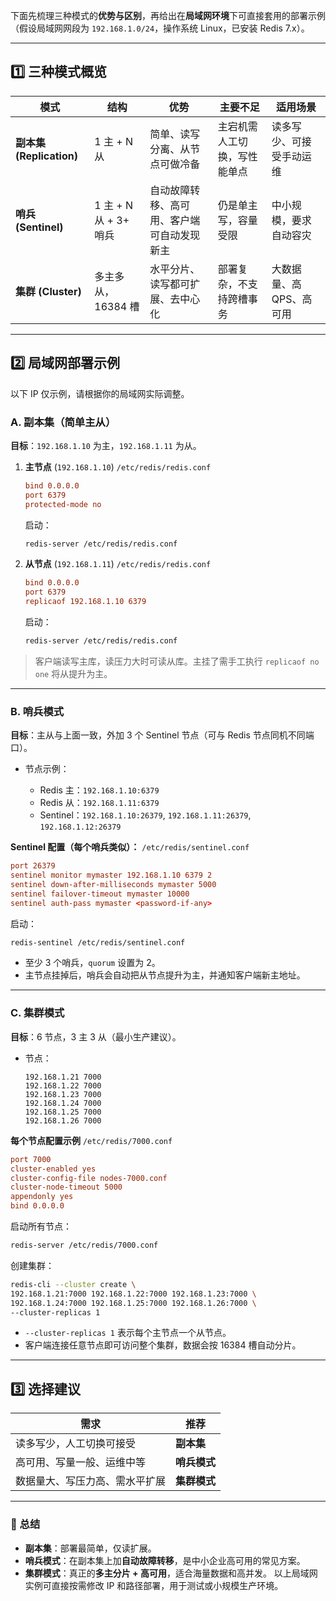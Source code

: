 下面先梳理三种模式的**优势与区别**，再给出在**局域网环境**下可直接套用的部署示例（假设局域网网段为 `192.168.1.0/24`，操作系统 Linux，已安装 Redis 7.x）。

---

## 1️⃣ 三种模式概览

| 模式                    | 结构                | 优势                    | 主要不足           | 适用场景           |
| --------------------- | ----------------- | --------------------- | -------------- | -------------- |
| **副本集 (Replication)** | 1 主 + N 从         | 简单、读写分离、从节点可做冷备       | 主宕机需人工切换，写性能单点 | 读多写少、可接受手动运维   |
| **哨兵 (Sentinel)**     | 1 主 + N 从 + 3+ 哨兵 | 自动故障转移、高可用、客户端可自动发现新主 | 仍是单主写，容量受限     | 中小规模，要求自动容灾    |
| **集群 (Cluster)**      | 多主多从，16384 槽      | 水平分片、读写都可扩展、去中心化      | 部署复杂，不支持跨槽事务   | 大数据量、高 QPS、高可用 |

---

## 2️⃣ 局域网部署示例

以下 IP 仅示例，请根据你的局域网实际调整。

### A. 副本集（简单主从）

**目标**：`192.168.1.10` 为主，`192.168.1.11` 为从。

1. **主节点** (`192.168.1.10`)
   `/etc/redis/redis.conf`

   ```conf
   bind 0.0.0.0
   port 6379
   protected-mode no
   ```

   启动：

   ```bash
   redis-server /etc/redis/redis.conf
   ```

2. **从节点** (`192.168.1.11`)
   `/etc/redis/redis.conf`

   ```conf
   bind 0.0.0.0
   port 6379
   replicaof 192.168.1.10 6379
   ```

   启动：

   ```bash
   redis-server /etc/redis/redis.conf
   ```

> 客户端读写主库，读压力大时可读从库。主挂了需手工执行 `replicaof no one` 将从提升为主。

---

### B. 哨兵模式

**目标**：主从与上面一致，外加 3 个 Sentinel 节点（可与 Redis 节点同机不同端口）。

* 节点示例：

  * Redis 主：`192.168.1.10:6379`
  * Redis 从：`192.168.1.11:6379`
  * Sentinel：`192.168.1.10:26379`, `192.168.1.11:26379`, `192.168.1.12:26379`

**Sentinel 配置（每个哨兵类似）：**
`/etc/redis/sentinel.conf`

```conf
port 26379
sentinel monitor mymaster 192.168.1.10 6379 2
sentinel down-after-milliseconds mymaster 5000
sentinel failover-timeout mymaster 10000
sentinel auth-pass mymaster <password-if-any>
```

启动：

```bash
redis-sentinel /etc/redis/sentinel.conf
```

* 至少 3 个哨兵，`quorum` 设置为 2。
* 主节点挂掉后，哨兵会自动把从节点提升为主，并通知客户端新主地址。

---

### C. 集群模式

**目标**：6 节点，3 主 3 从（最小生产建议）。

* 节点：

  ```
  192.168.1.21 7000
  192.168.1.22 7000
  192.168.1.23 7000
  192.168.1.24 7000
  192.168.1.25 7000
  192.168.1.26 7000
  ```

**每个节点配置示例** `/etc/redis/7000.conf`

```conf
port 7000
cluster-enabled yes
cluster-config-file nodes-7000.conf
cluster-node-timeout 5000
appendonly yes
bind 0.0.0.0
```

启动所有节点：

```bash
redis-server /etc/redis/7000.conf
```

创建集群：

```bash
redis-cli --cluster create \
192.168.1.21:7000 192.168.1.22:7000 192.168.1.23:7000 \
192.168.1.24:7000 192.168.1.25:7000 192.168.1.26:7000 \
--cluster-replicas 1
```

* `--cluster-replicas 1` 表示每个主节点一个从节点。
* 客户端连接任意节点即可访问整个集群，数据会按 16384 槽自动分片。

---

## 3️⃣ 选择建议

| 需求              | 推荐       |
| --------------- | -------- |
| 读多写少，人工切换可接受    | **副本集**  |
| 高可用、写量一般、运维中等   | **哨兵模式** |
| 数据量大、写压力高、需水平扩展 | **集群模式** |

---

### 🔑 总结

* **副本集**：部署最简单，仅读扩展。
* **哨兵模式**：在副本集上加**自动故障转移**，是中小企业高可用的常见方案。
* **集群模式**：真正的**多主分片 + 高可用**，适合海量数据和高并发。
  以上局域网实例可直接按需修改 IP 和路径部署，用于测试或小规模生产环境。
